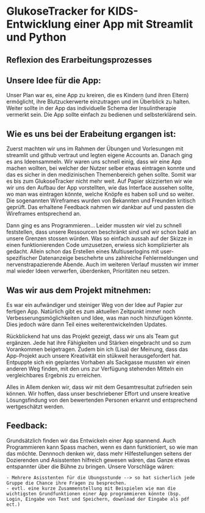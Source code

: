 # GlukoseTracker for KIDS- Entwicklung einer App mit Streamlit und Python
## Reflexion des Erarbeitungsprozesses

## Unsere Idee für die App:

Unser Plan war es, eine App zu kreiren, die es Kindern (und ihren Eltern) ermöglicht, ihre Blutzuckerwerte einzutragen und im Überblick zu halten. Weiter sollte in der App das individuelle Schema der Insulintherapie vermerkt sein. Die App sollte einfach zu bedienen und selbsterklärend sein.

## Wie es uns bei der Erabeitung ergangen ist:

Zuerst machten wir uns im Rahmen der Übungen und Vorlesungen mit streamlit und github vertraut und legten eigene Accounts an. Danach ging es ans Ideensammeln. Wir waren uns schnell einig, dass wir eine App machen wollten, bei welcher der Nutzer selber etwas eintragen konnte und das es sicher in den medizinischen Themenbereich gehen sollte. Somit war es bis zum GlukoseTracker nicht mehr weit. Auf Papier skizzierten wir wie wir uns den Aufbau der App vorstellten, wie das Interface aussehen sollte, wo man was eintragen könnte, welche Knöpfe es haben soll und so weiter. Die sogenannten Wireframes wurden von Bekannten und Freunden kritisch geprüft. Das erhaltene Feedback nahmen wir dankbar auf und passten die Wireframes entsprechend an. 

Dann ging es ans Programmieren... 
Leider mussten wir viel zu schnell feststellen, dass unsere Ressourcen beschränkt sind und wir schon bald an unsere Grenzen stossen würden. Was so einfach aussah auf der Skizze in einen funktionierenden Code umzusetzen, erwiess sich komplizierter als gedacht. Allein schon das Erstellen eines Multiuserlogins mit user-spezifischer Datenanzeige beschehrte uns zahlreiche Fehlermeldungen und nervenstrapazierende Abende. Auch im weiteren Verlauf mussten wir immer mal wieder Ideen verwerfen, überdenken, Prioritäten neu setzen.

## Was wir aus dem Projekt mitnehmen:

Es war ein aufwändiger und steiniger Weg von der Idee auf Papier zur fertigen App. Natürlich gibt es zum aktuellen Zeitpunkt immer noch Verbesserungsmöglichkeiten und Idee, was man noch hinzufügen könnte. Dies jedoch wäre dann Teil eines weiterentwickelnden Updates.

Rückblickend hat uns das Projekt gezeigt, dass wir uns als Team gut ergänzen. Jede hat ihre Fähigkeiten und Stärken eingebracht und so zum Vorankommen beigetragen. Zudem bin ich (Lisa) der Meinung, dass das App-Projekt auch unsere Kreativität ein stükweit herausgefordert hat. Entpuppte sich ein geplantes Vorhaben als Sackgasse mussten wir einen anderen Weg finden, mit den uns zur Verfügung stehenden Mitteln ein vergleichbares Ergebnis zu erreichen.

Alles in Allem denken wir, dass wir mit dem Gesamtresultat zufrieden sein können. Wir hoffen, dass unser beschriebener Effort und unsere kreative Lösungsfindung von den bewertenden Personen erkannt und entsprechend wertgeschätzt werden.


## Feedback:

Grundsätzlich finden wir das Entwickeln einer App spannend. Auch Programmieren kann Spass machen, wenn es dann funktioniert, so wie man das möchte. Dennnoch denken wir, dass mehr Hilfestellungen seitens der Dozierenden und Asisstenten hilfreich gewesen wären, das Ganze etwas entspannter über die Bühne zu bringen. 
Unsere Vorschläge wären:

    - Mehrere Asisstenten für die Übungsstunde --> so hat sicherlich jede Gruppe die Chance ihre Fragen zu besprechen.
    - evtl. eine kurze Zusammenstellung mit Beispielen wie man die wichtigsten Grundfunktionen einer App programmieren könnte (bsp. Login, Eingabe von Text und Speichern, download der Eingabe als pdf ect.)

